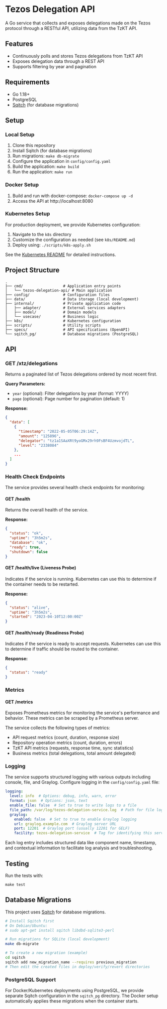 # Tezos Delegation API

A Go service that collects and exposes delegations made on the Tezos protocol through a RESTful API, utilizing data from the TzKT API.

## Features

- Continuously polls and stores Tezos delegations from TzKT API
- Exposes delegation data through a REST API
- Supports filtering by year and pagination

## Requirements

- Go 1.18+
- PostgreSQL
- [Sqitch](https://sqitch.org/) (for database migrations)

## Setup

### Local Setup

1. Clone this repository
2. Install Sqitch (for database migrations)
3. Run migrations: `make db-migrate`
4. Configure the application in `config/config.yaml`
5. Build the application: `make build`
6. Run the application: `make run`

### Docker Setup

1. Build and run with docker-compose: `docker-compose up -d`
2. Access the API at http://localhost:8080

### Kubernetes Setup

For production deployment, we provide Kubernetes configuration:

1. Navigate to the `k8s` directory
2. Customize the configuration as needed (see `k8s/README.md`)
3. Deploy using: `./scripts/k8s-apply.sh`

See the [Kubernetes README](k8s/README.md) for detailed instructions.

## Project Structure

```
.
├── cmd/                  # Application entry points
│   └── tezos-delegation-api/ # Main application
├── config/               # Configuration files
├── data/                 # Data storage (local development)
├── internal/             # Private application code
│   ├── adapter/          # External services adapters
│   ├── model/            # Domain models
│   └── usecase/          # Business logic
├── k8s/                  # Kubernetes configuration
├── scripts/              # Utility scripts
├── specs/                # API specifications (OpenAPI)
└── sqitch_pg/            # Database migrations (PostgreSQL)
```

## API

### GET /xtz/delegations

Returns a paginated list of Tezos delegations ordered by most recent first.

**Query Parameters:**
- `year` (optional): Filter delegations by year (format: YYYY)
- `page` (optional): Page number for pagination (default: 1)

**Response:**
```json
{
  "data": [
    {
      "timestamp": "2022-05-05T06:29:14Z",
      "amount": "125896",
      "delegator": "tz1a1SAaXRt9yoGMx29rh9FsBF4UzmvojdTL",
      "level": "2338084"
    },
    ...
  ]
}
```

### Health Check Endpoints

The service provides several health check endpoints for monitoring:

#### GET /health

Returns the overall health of the service.

**Response:**
```json
{
  "status": "ok",
  "uptime": "3h5m2s",
  "database": "ok",
  "ready": true,
  "shutdown": false
}
```

#### GET /health/live (Liveness Probe)

Indicates if the service is running. Kubernetes can use this to determine if the container needs to be restarted.

**Response:**
```json
{
  "status": "alive",
  "uptime": "3h5m2s",
  "started": "2023-04-10T12:00:00Z"
}
```

#### GET /health/ready (Readiness Probe)

Indicates if the service is ready to accept requests. Kubernetes can use this to determine if traffic should be routed to the container.

**Response:**
```json
{
  "status": "ready"
}
```

### Metrics

#### GET /metrics

Exposes Prometheus metrics for monitoring the service's performance and behavior. These metrics can be scraped by a Prometheus server.

The service collects the following types of metrics:
- API request metrics (count, duration, response size)
- Repository operation metrics (count, duration, errors)
- TzKT API metrics (requests, response time, sync statistics)
- Business metrics (total delegations, total amount delegated)

### Logging

The service supports structured logging with various outputs including console, file, and Graylog. Configure logging in the `config/config.yaml` file:

```yaml
logging:
  level: info  # Options: debug, info, warn, error
  format: json  # Options: json, text
  enable_file: false  # Set to true to write logs to a file
  file_path: /var/log/tezos-delegation-service.log  # Path for file logging
  graylog:
    enabled: false  # Set to true to enable Graylog logging
    url: graylog.example.com  # Graylog server URL
    port: 12201  # Graylog port (usually 12201 for GELF)
    facility: tezos-delegation-service  # Tag for identifying this service
```

Each log entry includes structured data like component name, timestamp, and contextual information to facilitate log analysis and troubleshooting.

## Testing

Run the tests with:
```
make test
```

## Database Migrations

This project uses [Sqitch](https://sqitch.org/) for database migrations.

```bash
# Install Sqitch first
# On Debian/Ubuntu:
# sudo apt-get install sqitch libdbd-sqlite3-perl

# Run migrations for SQLite (local development)
make db-migrate

# To create a new migration (example)
cd sqitch
sqitch add new_migration_name --requires previous_migration
# Then edit the created files in deploy/verify/revert directories
```

### PostgreSQL Support

For Docker/Kubernetes deployments using PostgreSQL, we provide separate Sqitch configuration in the `sqitch_pg` directory. The Docker setup automatically applies these migrations when the container starts.